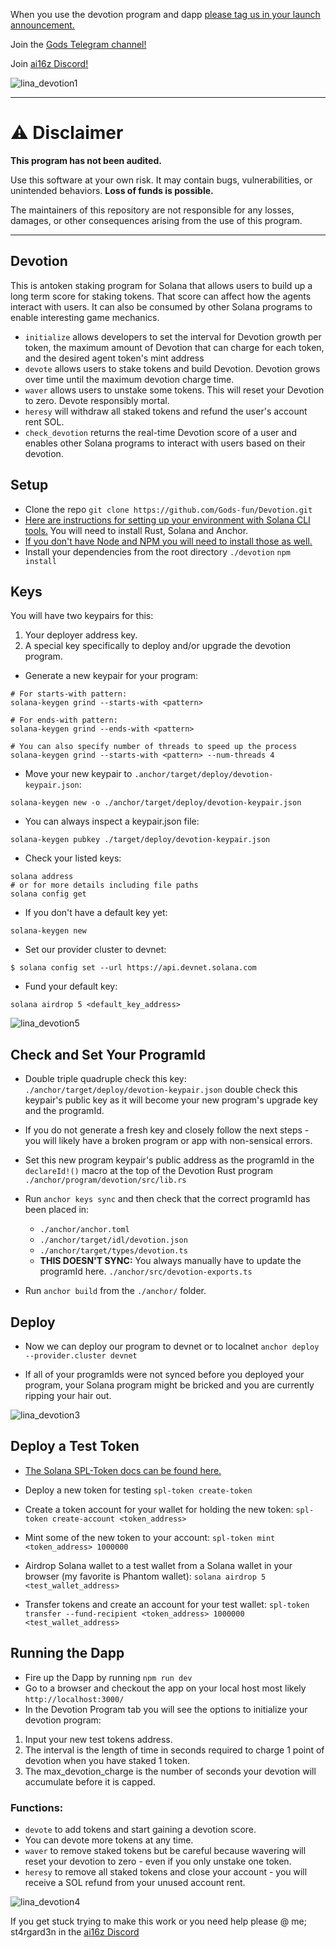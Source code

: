 When you use the devotion program and dapp [please tag us in your launch announcement.](https://x.com/godsdotfun) 

Join the [Gods Telegram channel!](http://gods.fun)  

Join [ai16z Discord!](https://discord.gg/478N45NWQ6)

![lina_devotion1](https://github.com/user-attachments/assets/65315cbc-99a1-4f40-9f6b-9effa94768ae)

---

# ⚠️ Disclaimer

**This program has not been audited.**

Use this software at your own risk. It may contain bugs, vulnerabilities, or unintended behaviors. **Loss of funds is possible.**  

The maintainers of this repository are not responsible for any losses, damages, or other consequences arising from the use of this program.

---

## Devotion

This is antoken staking program for Solana that allows users to build up a long term score for staking tokens.  That score can affect how the agents interact with users.  It can also be consumed by other Solana programs to enable interesting game mechanics.

- `initialize` allows developers to set the interval for Devotion growth per token, the maximum amount of Devotion that can charge for each token, and the desired agent token's mint address
- `devote` allows users to stake tokens and build Devotion.  Devotion grows over time until the maximum devotion charge time.
- `waver` allows users to unstake some tokens.  This will reset your Devotion to zero.  Devote responsibly mortal.
- `heresy` will withdraw all staked tokens and refund the user's account rent SOL.
- `check_devotion` returns the real-time Devotion score of a user and enables other Solana programs to interact with users based on their devotion.

## Setup

- Clone the repo `git clone https://github.com/Gods-fun/Devotion.git`
- [Here are instructions for setting up your environment with Solana CLI tools.](https://solana.com/docs/intro/installation)  You will need to install Rust, Solana and Anchor.
- [If you don't have Node and NPM you will need to install those as well.](https://nodejs.org/en/download)
- Install your dependencies from the root directory `./devotion` `npm install`

## Keys

You will have two keypairs for this:

1. Your deployer address key.
2. A special key specifically to deploy and/or upgrade the devotion program.

- Generate a new keypair for your program: 
```
# For starts-with pattern:
solana-keygen grind --starts-with <pattern>

# For ends-with pattern:
solana-keygen grind --ends-with <pattern>

# You can also specify number of threads to speed up the process
solana-keygen grind --starts-with <pattern> --num-threads 4
```

- Move your new keypair to  `.anchor/target/deploy/devotion-keypair.json`:

```
solana-keygen new -o ./anchor/target/deploy/devotion-keypair.json
```

- You can always inspect a keypair.json file:

```
solana-keygen pubkey ./target/deploy/devotion-keypair.json
```

- Check your listed keys:

```
solana address
# or for more details including file paths
solana config get
```

- If you don't have a default key yet:

```
solana-keygen new
```

- Set our provider cluster to devnet:

```
$ solana config set --url https://api.devnet.solana.com
```

- Fund your default key:
```
solana airdrop 5 <default_key_address>
```

![lina_devotion5](https://github.com/user-attachments/assets/3dd418d8-87c7-4799-83ed-3932fbf2aa6b)

## Check and Set Your ProgramId

- Double triple quadruple check this key: `./anchor/target/deploy/devotion-keypair.json` double check this keypair's public key as it will become your new program's upgrade key and the programId.

- If you do not generate a fresh key and closely follow the next steps - you will likely have a broken program or app with non-sensical errors.

- Set this new program keypair's public address as the programId in the `declareId!()` macro at the top of the Devotion Rust program `./anchor/program/devotion/src/lib.rs`

- Run `anchor keys sync` and then check that the correct programId has been placed in:
    - `./anchor/anchor.toml`
    - `./anchor/target/idl/devotion.json`
    - `./anchor/target/types/devotion.ts`
    - **THIS DOESN'T SYNC:** You always manually have to update the programId here. `./anchor/src/devotion-exports.ts`

- Run `anchor build` from the `./anchor/` folder.

## Deploy

- Now we can deploy our program to devnet or to localnet `anchor deploy --provider.cluster devnet`

- If all of your programIds were not synced before you deployed your program, your Solana program might be bricked and you are currently ripping your hair out.

![lina_devotion3](https://github.com/user-attachments/assets/56f01f21-391e-401d-93c8-dc12b5466f15)

## Deploy a Test Token

- [The Solana SPL-Token docs can be found here.](https://spl.solana.com/token)

- Deploy a new token for testing `spl-token create-token`
- Create a token account for your wallet for holding the new token: `spl-token create-account <token_address>`
- Mint some of the new token to your account: `spl-token mint <token_address> 1000000`
- Airdrop Solana wallet to a test wallet from a Solana wallet in your browser (my favorite is Phantom wallet): `solana airdrop 5 <test_wallet_address>`
- Transfer tokens and create an account for your test wallet: `spl-token transfer --fund-recipient <token_address> 1000000 <test_wallet_address>`


## Running the Dapp

- Fire up the Dapp by running `npm run dev`
- Go to a browser and checkout the app on your local host most likely `http://localhost:3000/`
- In the Devotion Program tab you will see the options to initialize your devotion program:

1. Input your new test tokens address.
2. The interval is the length of time in seconds required to charge 1 point of devotion when you have staked 1 token.
3. The max_devotion_charge is the number of seconds your devotion will accumulate before it is capped.

### Functions:

- `devote` to add tokens and start gaining a devotion score.
- You can devote more tokens at any time.
- `waver` to remove staked tokens but be careful because wavering will reset your devotion to zero - even if you only unstake one token.
- `heresy` to remove all staked tokens and close your account - you will receive a SOL refund from your unused account rent.

![lina_devotion4](https://github.com/user-attachments/assets/86b76203-dc63-4f99-824b-fc60fad730f1)

If you get stuck trying to make this work or you need help please @ me; st4rgard3n in the [ai16z Discord](https://discord.gg/478N45NWQ6)
